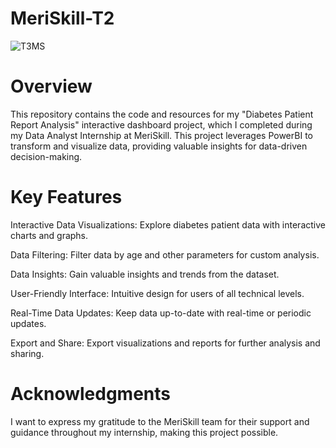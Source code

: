 # MeriSkill-T2
![T3MS](https://github.com/ankit7anku/MeriSkill-T2/assets/44068350/bda14085-c6b0-4b54-a407-5db69466d912)


# Overview
This repository contains the code and resources for my "Diabetes Patient Report Analysis" interactive dashboard project, which I completed during my Data Analyst Internship at MeriSkill. This project leverages PowerBI to transform and visualize data, providing valuable insights for data-driven decision-making.

# Key Features
Interactive Data Visualizations: Explore diabetes patient data with interactive charts and graphs.

Data Filtering: Filter data by age and other parameters for custom analysis.

Data Insights: Gain valuable insights and trends from the dataset.

User-Friendly Interface: Intuitive design for users of all technical levels.

Real-Time Data Updates: Keep data up-to-date with real-time or periodic updates.

Export and Share: Export visualizations and reports for further analysis and sharing.

# Acknowledgments
I want to express my gratitude to the MeriSkill team for their support and guidance throughout my internship, making this project possible.

